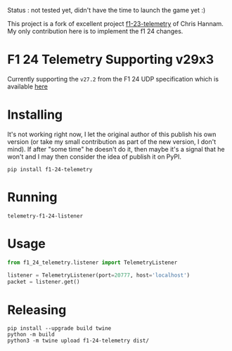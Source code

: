 Status : not tested yet, didn't have the time to launch the game yet :)

This project is a fork of excellent project [f1-23-telemetry](https://github.com/chrishannam/f1-23-telemetry) of Chris Hannam. My only contribution here is to implement the f1 24 changes.

# F1 24 Telemetry Supporting v29x3
Currently supporting the `v27.2` from the F1 24 UDP specification which is available [here](https://answers.ea.com/t5/General-Discussion/F1-24-UDP-Specification/td-p/13745220)

# Installing

It's not working right now, I let the original author of this publish his own version (or take my small contribution
as part of the new version, I don't mind). If after "some time" he doesn't do it, then maybe it's a signal that he won't
and I may then consider the idea of publish it on PyPI.

```commandline
pip install f1-24-telemetry
```

# Running
```commandline
telemetry-f1-24-listener
```

# Usage

```python
from f1_24_telemetry.listener import TelemetryListener

listener = TelemetryListener(port=20777, host='localhost')
packet = listener.get()
```

# Releasing
```commandline
pip install --upgrade build twine
python -m build
python3 -m twine upload f1-24-telemetry dist/
```
